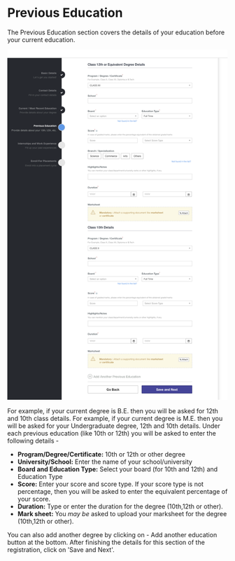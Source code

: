 # Previous Education

The Previous Education section covers the details of your education before your current education.

![](../../.gitbook/assets/image%20%28155%29.png)

For example, if your current degree is B.E. then you will be asked for 12th and 10th class details. For example, if your current degree is M.E. then you will be asked for your Undergraduate degree, 12th and 10th details. Under each previous education \(like 10th or 12th\) you will be asked to enter the following details - 

* **Program/Degree/Certificate:** 10th or 12th or other degree
* **University/School:** Enter the name of your school/university
* **Board and Education Type:** Select your board \(for 10th and 12th\) and Education Type
* **Score:** Enter your score and score type. If your score type is not percentage, then you will be asked to enter the equivalent percentage of your score.
* **Duration:** Type or enter the duration for the degree \(10th,12th or other\).
* **Mark sheet:** You _may be_ asked to upload your marksheet for the degree \(10th,12th or other\).

You can also add another degree by clicking on - Add another education button at the bottom. After finishing the details for this section of the registration, click on 'Save and Next'.



